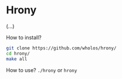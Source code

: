 # Hrony
(...)

How to install?
``` bash
git clone https://github.com/wholos/hrony/
cd hrony/
make all
```

How to use?
```./hrony``` or ```hrony```
